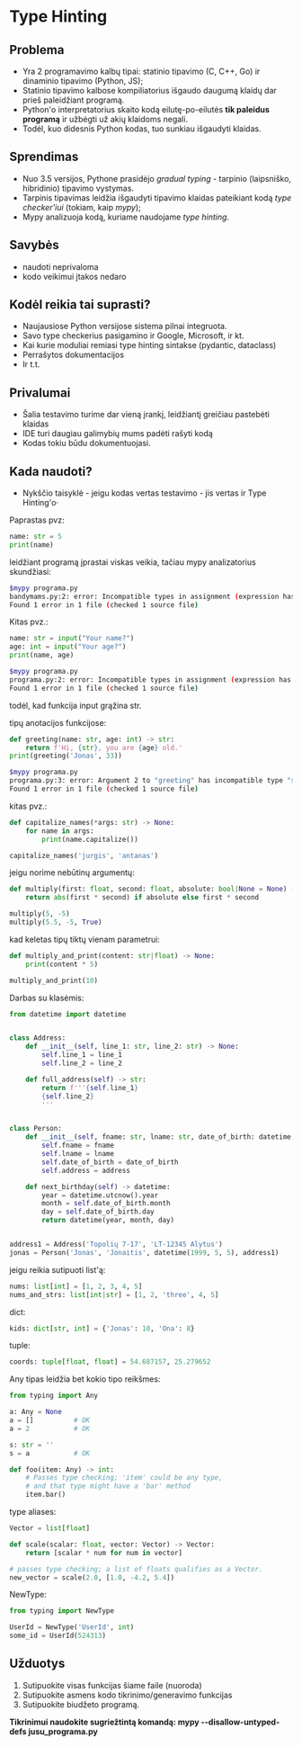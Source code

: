 # Type Hinting


## Problema
* Yra 2 programavimo kalbų tipai: statinio tipavimo (C, C++, Go) ir dinaminio tipavimo (Python, JS);
* Statinio tipavimo kalbose kompiliatorius išgaudo daugumą klaidų dar prieš paleidžiant programą.
* Python'o interpretatorius skaito kodą eilutę-po-eilutės **tik paleidus programą** ir užbėgti už akių klaidoms negali.
* Todėl, kuo didesnis Python kodas, tuo sunkiau išgaudyti klaidas. 


## Sprendimas
* Nuo 3.5 versijos, Pythone prasidėjo *gradual typing* - tarpinio (laipsniško, hibridinio) tipavimo vystymas.
* Tarpinis tipavimas leidžia išgaudyti tipavimo klaidas pateikiant kodą *type checker'iui* (tokiam, kaip *mypy*);
* Mypy analizuoja kodą, kuriame naudojame *type hinting*.

## Savybės

* naudoti neprivaloma
* kodo veikimui įtakos nedaro

## Kodėl reikia tai suprasti?

* Naujausiose Python versijose sistema pilnai integruota.
* Savo type checkerius pasigamino ir Google, Microsoft, ir kt.
* Kai kurie moduliai remiasi type hinting sintakse (pydantic, dataclass)
* Perrašytos dokumentacijos
* Ir t.t.

## Privalumai

* Šalia testavimo turime dar vieną įrankį, leidžiantį greičiau pastebėti klaidas
* IDE turi daugiau galimybių mums padėti rašyti kodą
* Kodas tokiu būdu dokumentuojasi.

## Kada naudoti?

* Nykščio taisyklė - jeigu kodas vertas testavimo - jis vertas ir Type Hinting'o·


Paprastas pvz:
```python
name: str = 5
print(name)
```

leidžiant programą įprastai viskas veikia, tačiau mypy analizatorius skundžiasi:

```bash
$mypy programa.py
bandymams.py:2: error: Incompatible types in assignment (expression has type "int", variable has type "str")
Found 1 error in 1 file (checked 1 source file)
```

Kitas pvz.:
```python
name: str = input("Your name?")
age: int = input("Your age?")
print(name, age)
```

```bash
$mypy programa.py
programa.py:2: error: Incompatible types in assignment (expression has type "str", variable has type "int")
Found 1 error in 1 file (checked 1 source file)
```
todėl, kad funkcija input grąžina str.

tipų anotacijos funkcijose:
```python
def greeting(name: str, age: int) -> str:
    return f'Hi, {str}, you are {age} old.'
print(greeting('Jonas', 33))
```
```bash
$mypy programa.py
programa.py:3: error: Argument 2 to "greeting" has incompatible type "str"; expected "int"
Found 1 error in 1 file (checked 1 source file)
```
kitas pvz.:

```python
def capitalize_names(*args: str) -> None:
    for name in args:
        print(name.capitalize())

capitalize_names('jurgis', 'antanas')
```

jeigu norime nebūtinų argumentų:

```python
def multiply(first: float, second: float, absolute: bool|None = None) -> float:
    return abs(first * second) if absolute else first * second

multiply(5, -5)
multiply(5.5, -5, True)
```

kad keletas tipų tiktų vienam parametrui:

```python
def multiply_and_print(content: str|float) -> None:
    print(content * 5)

multiply_and_print(10)
```

Darbas su klasėmis:

```python
from datetime import datetime


class Address:
    def __init__(self, line_1: str, line_2: str) -> None:
        self.line_1 = line_1
        self.line_2 = line_2

    def full_address(self) -> str:
        return f'''{self.line_1}
        {self.line_2}
        '''


class Person:
    def __init__(self, fname: str, lname: str, date_of_birth: datetime, address: Address) -> None:
        self.fname = fname
        self.lname = lname
        self.date_of_birth = date_of_birth
        self.address = address

    def next_birthday(self) -> datetime:
        year = datetime.utcnow().year
        month = self.date_of_birth.month
        day = self.date_of_birth.day
        return datetime(year, month, day)


address1 = Address('Topolių 7-17', 'LT-12345 Alytus')
jonas = Person('Jonas', 'Jonaitis', datetime(1999, 5, 5), address1)
```

jeigu reikia sutipuoti list'ą:
```python
nums: list[int] = [1, 2, 3, 4, 5]
nums_and_strs: list[int|str] = [1, 2, 'three', 4, 5]
```

dict:
```python
kids: dict[str, int] = {'Jonas': 10, 'Ona': 8}
```

tuple:
```python
coords: tuple[float, float] = 54.687157, 25.279652
```

Any tipas leidžia bet kokio tipo reikšmes:

```python
from typing import Any

a: Any = None
a = []          # OK
a = 2           # OK

s: str = ''
s = a           # OK

def foo(item: Any) -> int:
    # Passes type checking; 'item' could be any type,
    # and that type might have a 'bar' method
    item.bar()
```

type aliases:
```python
Vector = list[float]

def scale(scalar: float, vector: Vector) -> Vector:
    return [scalar * num for num in vector]

# passes type checking; a list of floats qualifies as a Vector.
new_vector = scale(2.0, [1.0, -4.2, 5.4])
```

NewType:
```python
from typing import NewType

UserId = NewType('UserId', int)
some_id = UserId(524313)
```

## Užduotys

1. Sutipuokite visas funkcijas šiame faile (nuoroda)
2. Sutipuokite asmens kodo tikrinimo/generavimo funkcijas
3. Sutipuokite biudžeto programą.

**Tikrinimui naudokite sugriežtintą komandą: mypy --disallow-untyped-defs jusu_programa.py**